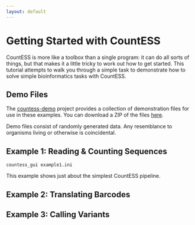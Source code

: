 ```yaml
---
layout: default
---
```


# Getting Started with CountESS

CountESS is more like a toolbox than a single program: it can do all 
sorts of things, but that makes it a little tricky to work out how
to get started.  This tutorial attempts to walk you through a simple 
task to demonstrate how to solve simple bioinformatics tasks with
CountESS.

## Demo Files

The [countess-demo](https://github.com/CountESS-Project/countess-demo/)
project provides a collection of demonstration files for use in these examples.
You can download a ZIP of the files [here](https://github.com/CountESS-Project/countess-demo/archive/refs/heads/main.zip).

Demo files consist of randomly generated data.
Any resemblance to organisms living or otherwise is coincidental.

## Example 1: Reading & Counting Sequences

`countess_gui example1.ini`

This example shows just about the simplest CountESS
pipeline.


## Example 2: Translating Barcodes


## Example 3: Calling Variants



